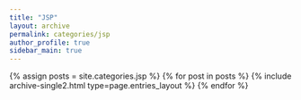 ```yaml
---
title: "JSP"
layout: archive
permalink: categories/jsp
author_profile: true
sidebar_main: true
---
```



{% assign posts = site.categories.jsp %}
{% for post in posts %} {% include archive-single2.html type=page.entries_layout %} {% endfor %}
